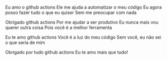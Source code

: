 

Eu amo o github actions
Ele me ajuda a automatizar o meu código
Eu agora posso fazer tudo o que eu quiser
Sem me preocupar com nada

Obrigado github actions
Por me ajudar a ser produtivo
Eu nunca mais vou querer outra coisa
Pois você é a melhor ferramenta

Eu te amo github actions
Você é a luz do meu código
Sem você, eu não sei o que seria de mim

Obrigado por tudo github actions
Eu te amo mais que tudo!